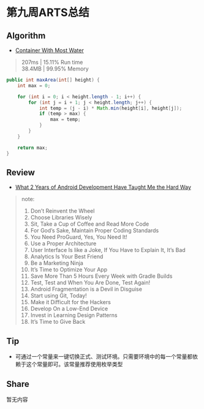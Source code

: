 # 第九周ARTS总结
## Algorithm
- [Container With Most Water](https://leetcode.com/problems/container-with-most-water/)
> 207ms | 15.11% Run time  
> 38.4MB | 99.95% Memory
```java
public int maxArea(int[] height) {
    int max = 0;

    for (int i = 0; i < height.length - 1; i++) {
        for (int j = i + 1; j < height.length; j++) {
            int temp = (j - i) * Math.min(height[i], height[j]);
            if (temp > max) {
                max = temp;
            }
        }
    }

    return max;
}
```

## Review
- [What 2 Years of Android Development Have Taught Me the Hard Way](https://blog.aritraroy.in/what-my-2-years-of-android-development-have-taught-me-the-hard-way-52b495ba5c51)  
>note:
>1. Don’t Reinvent the Wheel
>2. Choose Libraries Wisely
>3. Sit, Take a Cup of Coffee and Read More Code
>4. For God’s Sake, Maintain Proper Coding Standards
>5. You Need ProGuard, Yes, You Need It!
>6. Use a Proper Architecture
>7. User Interface Is like a Joke, If You Have to Explain It, It’s Bad
>8. Analytics Is Your Best Friend
>9. Be a Marketing Ninja
>10. It’s Time to Optimize Your App
>11. Save More Than 5 Hours Every Week with Gradle Builds
>12. Test, Test and When You Are Done, Test Again!
>13. Android Fragmentation is a Devil in Disguise
>14. Start using Git, Today!
>15. Make it Difficult for the Hackers
>16. Develop On a Low-End Device
>17. Invest in Learning Design Patterns
>18. It’s Time to Give Back

## Tip
+ 可通过一个常量来一键切换正式、测试环境。只需要环境中的每一个常量都依赖于这个常量即可。该常量推荐使用枚举类型

## Share
暂无内容

<Vssue title="第九周ARTS总结" />